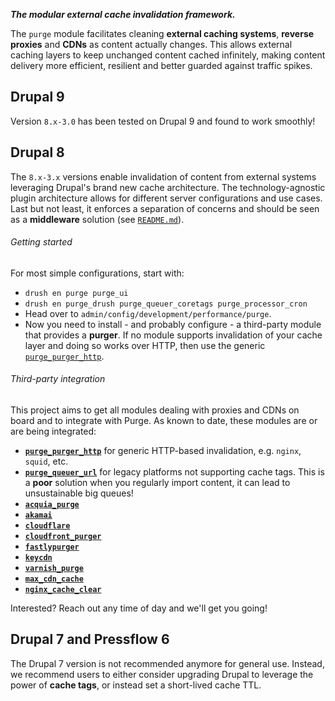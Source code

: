 **_The modular external cache invalidation framework._**

The ``purge`` module facilitates cleaning **external caching systems**,
**reverse proxies** and **CDNs** as content actually changes. This allows
external caching layers to keep unchanged content cached infinitely, making
content delivery more efficient, resilient and better guarded against traffic
spikes.

## Drupal 9
Version ``8.x-3.0`` has been tested on Drupal 9 and found to work smoothly!

## Drupal 8
The ``8.x-3.x`` versions enable invalidation of content from external systems
leveraging Drupal's brand new cache architecture. The technology-agnostic plugin
architecture allows for different server configurations and use cases. Last but
not least, it enforces a separation of concerns and should be seen as a
**middleware** solution (see
[``README.md``](http://cgit.drupalcode.org/purge/plain/README.md?h=8.x-3.x)).

###### Getting started
For most simple configurations, start with:

* ``drush en purge purge_ui``
* ``drush en purge_drush purge_queuer_coretags purge_processor_cron``
* Head over to ``admin/config/development/performance/purge``.
* Now you need to install - and probably configure -  a third-party module that
  provides a **purger**. If no module supports invalidation of your cache layer
  and doing so works over HTTP, then use the generic
  [``purge_purger_http``](https://www.drupal.org/project/purge_purger_http).

###### Third-party integration
This project aims to get all modules dealing with proxies and CDNs on board and
to integrate with Purge. As known to date, these modules are or are being
integrated:

 * **[``purge_purger_http``](https://www.drupal.org/project/purge_purger_http)**
   for generic HTTP-based invalidation, e.g. ``nginx``, ``squid``, etc.
 * **[``purge_queuer_url``](https://www.drupal.org/project/purge_queuer_url)**
   for legacy platforms not supporting cache tags. This is a **poor** solution
   when you regularly import content, it can lead to unsustainable big queues!
 * **[``acquia_purge``](https://www.drupal.org/project/acquia_purge)**
 * **[``akamai``](https://www.drupal.org/project/akamai)**
 * **[``cloudflare``](https://www.drupal.org/project/cloudflare)**
 * **[``cloudfront_purger``](https://www.drupal.org/project/cloudfront_purger)**
 * **[``fastlypurger``](https://www.drupal.org/project/fastly)**
 * **[``keycdn``](https://www.drupal.org/project/keycdn)**
 * **[``varnish_purge``](https://www.drupal.org/project/varnish_purge)**
 * **[``max_cdn_cache``](https://www.drupal.org/node/2902048)**
 * **[``nginx_cache_clear``](https://www.drupal.org/node/2902052)**

Interested? Reach out any time of day and we'll get you going!

## Drupal 7 and Pressflow 6
The Drupal 7 version is not recommended anymore for general use. Instead, we
recommend users to either consider upgrading Drupal to leverage the power
of **cache tags**, or instead set a short-lived cache TTL.
